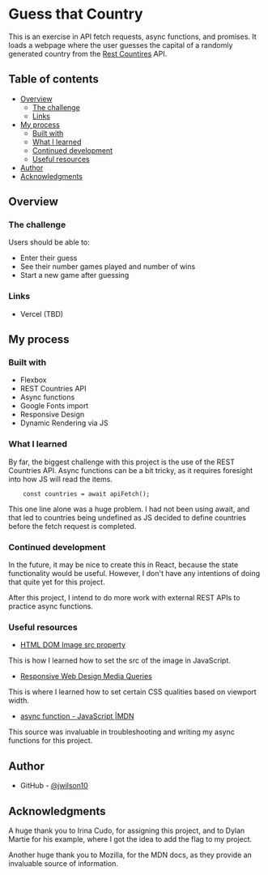# Guess that Country

This is an exercise in API fetch requests, async functions, and promises. It loads a webpage where the user guesses the capital of a randomly generated country from the [Rest Countires](https://restcountries.com/) API.

## Table of contents

- [Overview](#overview)
  - [The challenge](#the-challenge)
  - [Links](#links)
- [My process](#my-process)
  - [Built with](#built-with)
  - [What I learned](#what-i-learned)
  - [Continued development](#continued-development)
  - [Useful resources](#useful-resources)
- [Author](#author)
- [Acknowledgments](#acknowledgments)

## Overview

### The challenge

Users should be able to:

- Enter their guess
- See their number games played and number of wins
- Start a new game after guessing

### Links

- Vercel (TBD)

## My process

### Built with

- Flexbox
- REST Countries API
- Async functions
- Google Fonts import
- Responsive Design
- Dynamic Rendering via JS

### What I learned

By far, the biggest challenge with this project is the use of the REST Countries API. Async functions can be a bit tricky, as it requires foresight into how JS will read the items.

```
    const countries = await apiFetch();
```

This one line alone was a huge problem. I had not been using await, and that led to countries being undefined as JS decided to define countries before the fetch request is completed.

### Continued development

In the future, it may be nice to create this in React, because the state functionality would be useful. However, I don't have any intentions of doing that quite yet for this project.


After this project, I intend to do more work with external REST APIs to practice async functions.

### Useful resources

- [HTML DOM Image src property](https://www.w3schools.com/jsref/prop_img_src.asp)

This is how I learned how to set the src of the image in JavaScript.

- [Responsive Web Design Media Queries](https://www.w3schools.com/css/css_rwd_mediaqueries.asp)

This is where I learned how to set certain CSS qualities based on viewport width.

- [async function - JavaScript |MDN](https://developer.mozilla.org/en-US/docs/Web/JavaScript/Reference/Statements/async_function)

This source was invaluable in troubleshooting and writing my async functions for this project.

## Author

- GitHub - [@jwilson10](https://github.com/jwilson10)


## Acknowledgments

A huge thank you to Irina Cudo, for assigning this project, and to Dylan Martie for his example, where I got the idea to add the flag to my project.

Another huge thank you to Mozilla, for the MDN docs, as they provide an invaluable source of information.